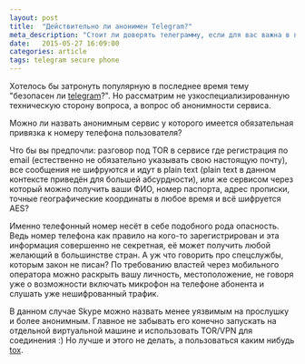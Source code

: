 ```yaml
---
layout: post
title:  "Действительно ли анонимен Telegram?"
meta_description: "Стоит ли доверять телеграмму, если для вас важна в первую очередь анонимность?"
date:   2015-05-27 16:09:00
categories: article
tags: telegram secure phone
---
```


Хотелось бы затронуть популярную в последнее время тему "безопасен ли <a href="https://telegram.org/" target="_blank">telegram</a>?".
Но рассматрим не узкоспециализированную техническую сторону вопроса, а вопрос об анонимности сервиса.

Можно ли назвать анонимным сервис у которого имеется обязательная привязка к номеру телефона пользователя?

Что бы вы предпочли: разговор под TOR в сервисе где регистрация по email (естественно не обязательно указывать свою настоящую почту), все сообщения не шифруются и идут в plain text (plain text в данном контексте приведён для большей абсурдности), или же сервисом через который можно получить ваши ФИО, номер паспорта, адрес прописки, точные географические координаты в любое время и всё шифруется AES?

Именно телефонный номер несёт в себе подобного рода опасность. Ведь номер телефона как правило на кого-то зарегистрирован и эта информация совершенно не секретная, её может получить любой желающий в большинстве стран.
А уж что говорить про спецслужбы, которым закон не писан? По требованию властей через мобильного оператора можно раскрыть вашу личность, местоположение, не говоря уже о возможности включать микрофон на телефоне абонента и слушать уже нешифрованный трафик.

В данном случае Skype можно назвать менее уязвимым на прослушку и более анонимным. Главное не забывать его конечно запускать на отдельной виртуальной машине и использовать TOR/VPN для соединения :) Но лучше и этого не делать, а пользоваться каким нибудь <a href="https://tox.chat/" target="_blank">tox</a>.
